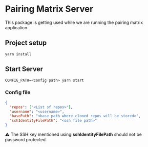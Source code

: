 # Pairing Matrix Server

This package is getting used while we are running the pairing matrix application.

## Project setup

```
yarn install
```

## Start Server

```shell
CONFIG_PATH=<config path> yarn start
```

### Config file

```json
{
  "repos": ["<List of repos>"],
  "username": "<username>",
  "basePath": "<base path where cloned repos will be stored>",
  "sshIdentityFilePath": "<ssh file path>"
}
```

:warning: The SSH key mentioned using **sshIdentityFilePath** should not be password protected.
